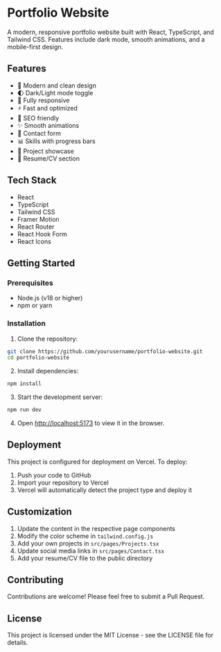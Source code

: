 # Portfolio Website

A modern, responsive portfolio website built with React, TypeScript, and Tailwind CSS. Features include dark mode, smooth animations, and a mobile-first design.

## Features

- 🎨 Modern and clean design
- 🌓 Dark/Light mode toggle
- 📱 Fully responsive
- ⚡ Fast and optimized
- 🎯 SEO friendly
- ✨ Smooth animations
- 📝 Contact form
- 📊 Skills with progress bars
- 📂 Project showcase
- 📄 Resume/CV section

## Tech Stack

- React
- TypeScript
- Tailwind CSS
- Framer Motion
- React Router
- React Hook Form
- React Icons

## Getting Started

### Prerequisites

- Node.js (v18 or higher)
- npm or yarn

### Installation

1. Clone the repository:
```bash
git clone https://github.com/yourusername/portfolio-website.git
cd portfolio-website
```

2. Install dependencies:
```bash
npm install
```

3. Start the development server:
```bash
npm run dev
```

4. Open [http://localhost:5173](http://localhost:5173) to view it in the browser.

## Deployment

This project is configured for deployment on Vercel. To deploy:

1. Push your code to GitHub
2. Import your repository to Vercel
3. Vercel will automatically detect the project type and deploy it

## Customization

1. Update the content in the respective page components
2. Modify the color scheme in `tailwind.config.js`
3. Add your own projects in `src/pages/Projects.tsx`
4. Update social media links in `src/pages/Contact.tsx`
5. Add your resume/CV file to the public directory

## Contributing

Contributions are welcome! Please feel free to submit a Pull Request.

## License

This project is licensed under the MIT License - see the LICENSE file for details.
